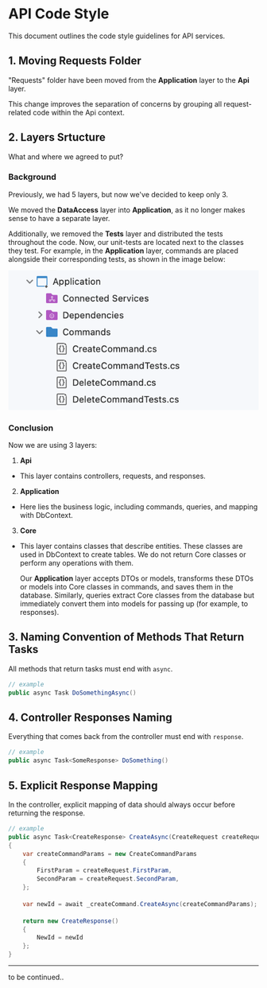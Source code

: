 # API Code Style

This document outlines the code style guidelines for API services.

## 1. Moving Requests Folder

"Requests" folder have been moved from the **Application** layer to the **Api** layer.

This change improves the separation of concerns by grouping all request-related code within the Api context.


## 2. Layers Srtucture

What and where we agreed to put?

### Background

Previously, we had 5 layers, but now we've decided to keep only 3.

We moved the **DataAccess** layer into **Application**, as it no longer makes sense to have a separate layer.

Additionally, we removed the **Tests** layer and distributed the tests throughout the code. Now, our unit-tests are located next to the classes they test. For example, in the **Application** layer, commands are placed alongside their corresponding tests, as shown in the image below:

![Tests Location Example](./images/tests-location-example.png)

### Conclusion

Now we are using 3 layers:

1. **Api**

- This layer contains controllers, requests, and responses.

2. **Application**

- Here lies the business logic, including commands, queries, and mapping with DbContext.

3. **Core**

- This layer contains classes that describe entities. These classes are used in DbContext to create tables. We do not return Core classes or perform any operations with them. 
   
   Our **Application** layer accepts DTOs or models, transforms these DTOs or models into Core classes in commands, and saves them in the database. Similarly, queries extract Core classes from the database but immediately convert them into models for passing up (for example, to responses).


## 3. Naming Convention of Methods That Return Tasks

All methods that return tasks must end with `async`.

```csharp
// example
public async Task DoSomethingAsync()
```


## 4. Controller Responses Naming

Everything that comes back from the controller must end with `response`.

```csharp
// example
public async Task<SomeResponse> DoSomething()
```


## 5. Explicit Response Mapping

In the controller, explicit mapping of data should always occur before returning the response.

```csharp
// example
public async Task<CreateResponse> CreateAsync(CreateRequest createRequest)
{
    var createCommandParams = new CreateCommandParams
    {
        FirstParam = createRequest.FirstParam,
        SecondParam = createRequest.SecondParam,
    };

    var newId = await _createCommand.CreateAsync(createCommandParams);

    return new CreateResponse()
    {
        NewId = newId
    };
}
```

---
to be continued..
